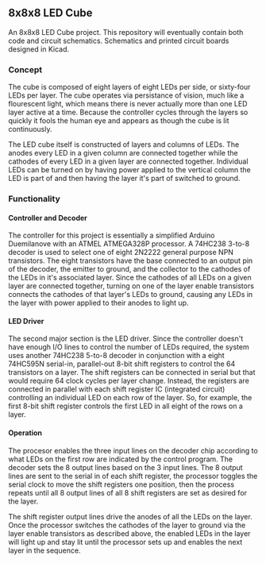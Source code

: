 ## 8x8x8 LED Cube
An 8x8x8 LED Cube project. This repository will eventually contain both code and circuit schematics. Schematics and printed circuit boards designed in Kicad.

### Concept
The cube is composed of eight layers of eight LEDs per side, or sixty-four LEDs per layer. The cube operates via persistance of vision, much like a flourescent light, which means there is never actually more than one LED layer active at a time. Because the controller cycles through the layers so quickly it fools the human eye and appears as though the cube is lit continuously.

The LED cube itself is constructed of layers and columns of LEDs. The anodes every LED in a given column are connected together while the cathodes of every LED in a given layer are connected together. Individual LEDs can be turned on by having power applied to the vertical column the LED is part of and then having the layer it's part of switched to ground.

### Functionality

#### Controller and Decoder
The controller for this project is essentially a simplified Arduino Duemilanove with an ATMEL ATMEGA328P processor. A 74HC238 3-to-8 decoder is used to select one of eight 2N2222 general purpose NPN transistors. The eight transistors have the base connected to an output pin of the decoder, the emitter to ground, and the collector to the cathodes of the LEDs in it's associated layer. Since the cathodes of all LEDs on a given layer are connected together, turning on one of the layer enable transistors connects the cathodes of that layer's LEDs to ground, causing any LEDs in the layer with power applied to their anodes to light up.

#### LED Driver
The second major section is the LED driver. Since the controller doesn't have enough I/O lines to control the number of LEDs required, the system uses another 74HC238 5-to-8 decoder in conjunction with a eight 74HC595N serial-in, parallel-out 8-bit shift registers to control the 64 transistors on a layer. The shift registers can be connected in serial but that would require 64 clock cycles per layer change. Instead, the registers are connected in parallel with each shift register IC (integrated circuit) controlling an individual LED on each row of the layer. So, for example, the first 8-bit shift register controls the first LED in all eight of the rows on a layer. 

#### Operation
The procesor enables the three input lines on the decoder chip according to what LEDs on the first row are indicated by the control program. The decoder sets the 8 output lines based on the 3 input lines. The 8 output lines are sent to the serial in of each shift register, the processor toggles the serial clock to move the shift registers one position, then the process repeats until all 8 output lines of all 8 shift registers are set as desired for the layer. 

The shift register output lines drive the anodes of all the LEDs on the layer. Once the processor switches the cathodes of the layer to ground via the layer enable transistors as described above, the enabled LEDs in the layer will light up and stay lit until the processor sets up and enables the next layer in the sequence. 
